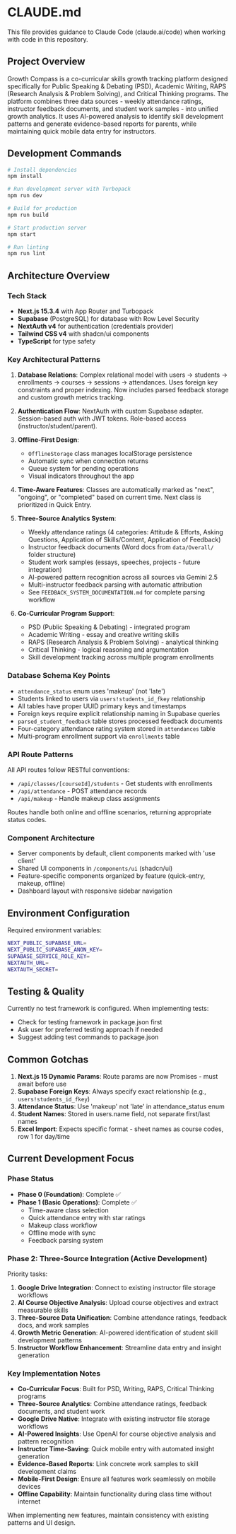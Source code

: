 # CLAUDE.md

This file provides guidance to Claude Code (claude.ai/code) when working with code in this repository.

## Project Overview

Growth Compass is a co-curricular skills growth tracking platform designed specifically for Public Speaking & Debating (PSD), Academic Writing, RAPS (Research Analysis & Problem Solving), and Critical Thinking programs. The platform combines three data sources - weekly attendance ratings, instructor feedback documents, and student work samples - into unified growth analytics. It uses AI-powered analysis to identify skill development patterns and generate evidence-based reports for parents, while maintaining quick mobile data entry for instructors.

## Development Commands

```bash
# Install dependencies
npm install

# Run development server with Turbopack
npm run dev

# Build for production
npm run build

# Start production server
npm start

# Run linting
npm run lint
```

## Architecture Overview

### Tech Stack
- **Next.js 15.3.4** with App Router and Turbopack
- **Supabase** (PostgreSQL) for database with Row Level Security
- **NextAuth v4** for authentication (credentials provider)
- **Tailwind CSS v4** with shadcn/ui components
- **TypeScript** for type safety

### Key Architectural Patterns

1. **Database Relations**: Complex relational model with users → students → enrollments → courses → sessions → attendances. Uses foreign key constraints and proper indexing. Now includes parsed feedback storage and custom growth metrics tracking.

2. **Authentication Flow**: NextAuth with custom Supabase adapter. Session-based auth with JWT tokens. Role-based access (instructor/student/parent).

3. **Offline-First Design**: 
   - `OfflineStorage` class manages localStorage persistence
   - Automatic sync when connection returns
   - Queue system for pending operations
   - Visual indicators throughout the app

4. **Time-Aware Features**: Classes are automatically marked as "next", "ongoing", or "completed" based on current time. Next class is prioritized in Quick Entry.

5. **Three-Source Analytics System**: 
   - Weekly attendance ratings (4 categories: Attitude & Efforts, Asking Questions, Application of Skills/Content, Application of Feedback)
   - Instructor feedback documents (Word docs from `data/Overall/` folder structure)
   - Student work samples (essays, speeches, projects - future integration)
   - AI-powered pattern recognition across all sources via Gemini 2.5
   - Multi-instructor feedback parsing with automatic attribution
   - See `FEEDBACK_SYSTEM_DOCUMENTATION.md` for complete parsing workflow

6. **Co-Curricular Program Support**:
   - PSD (Public Speaking & Debating) - integrated program
   - Academic Writing - essay and creative writing skills
   - RAPS (Research Analysis & Problem Solving) - analytical thinking
   - Critical Thinking - logical reasoning and argumentation
   - Skill development tracking across multiple program enrollments

### Database Schema Key Points

- `attendance_status` enum uses 'makeup' (not 'late')
- Students linked to users via `users!students_id_fkey` relationship
- All tables have proper UUID primary keys and timestamps
- Foreign keys require explicit relationship naming in Supabase queries
- `parsed_student_feedback` table stores processed feedback documents
- Four-category attendance rating system stored in `attendances` table
- Multi-program enrollment support via `enrollments` table

### API Route Patterns

All API routes follow RESTful conventions:
- `/api/classes/[courseId]/students` - Get students with enrollments
- `/api/attendance` - POST attendance records
- `/api/makeup` - Handle makeup class assignments

Routes handle both online and offline scenarios, returning appropriate status codes.

### Component Architecture

- Server components by default, client components marked with 'use client'
- Shared UI components in `/components/ui` (shadcn/ui)
- Feature-specific components organized by feature (quick-entry, makeup, offline)
- Dashboard layout with responsive sidebar navigation

## Environment Configuration

Required environment variables:
```bash
NEXT_PUBLIC_SUPABASE_URL=
NEXT_PUBLIC_SUPABASE_ANON_KEY=
SUPABASE_SERVICE_ROLE_KEY=
NEXTAUTH_URL=
NEXTAUTH_SECRET=
```

## Testing & Quality

Currently no test framework is configured. When implementing tests:
- Check for testing framework in package.json first
- Ask user for preferred testing approach if needed
- Suggest adding test commands to package.json

## Common Gotchas

1. **Next.js 15 Dynamic Params**: Route params are now Promises - must await before use
2. **Supabase Foreign Keys**: Always specify exact relationship (e.g., `users!students_id_fkey`)
3. **Attendance Status**: Use 'makeup' not 'late' in attendance_status enum
4. **Student Names**: Stored in users.name field, not separate first/last names
5. **Excel Import**: Expects specific format - sheet names as course codes, row 1 for day/time

## Current Development Focus

### Phase Status
- **Phase 0 (Foundation)**: Complete ✅
- **Phase 1 (Basic Operations)**: Complete ✅
  - Time-aware class selection
  - Quick attendance entry with star ratings
  - Makeup class workflow
  - Offline mode with sync
  - Feedback parsing system

### Phase 2: Three-Source Integration (Active Development)
Priority tasks:
1. **Google Drive Integration**: Connect to existing instructor file storage workflows
2. **AI Course Objective Analysis**: Upload course objectives and extract measurable skills
3. **Three-Source Data Unification**: Combine attendance ratings, feedback docs, and work samples
4. **Growth Metric Generation**: AI-powered identification of student skill development patterns
5. **Instructor Workflow Enhancement**: Streamline data entry and insight generation

### Key Implementation Notes
- **Co-Curricular Focus**: Built for PSD, Writing, RAPS, Critical Thinking programs
- **Three-Source Analytics**: Combine attendance ratings, feedback documents, and student work
- **Google Drive Native**: Integrate with existing instructor file storage workflows
- **AI-Powered Insights**: Use OpenAI for course objective analysis and pattern recognition
- **Instructor Time-Saving**: Quick mobile entry with automated insight generation
- **Evidence-Based Reports**: Link concrete work samples to skill development claims
- **Mobile-First Design**: Ensure all features work seamlessly on mobile devices
- **Offline Capability**: Maintain functionality during class time without internet

When implementing new features, maintain consistency with existing patterns and UI design.